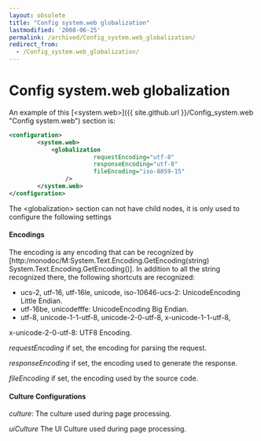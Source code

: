 ```yaml
---
layout: obsolete
title: "Config system.web globalization"
lastmodified: '2008-06-25'
permalink: /archived/Config_system.web_globalization/
redirect_from:
  - /Config_system.web_globalization/
---
```


Config system.web globalization
===============================

An example of this [\<system.web\>]({{ site.github.url }}/Config_system.web "Config system.web") section is:

``` xml
<configuration>
        <system.web>
            <globalization
                        requestEncoding="utf-8"
                        responseEncoding="utf-8"
                        fileEncoding="iso-8859-15"
                />
        </system.web>
</configuration>
```

The \<globalization\> section can not have child nodes, it is only used to configure the following settings

#### Encodings

The encoding is any encoding that can be recognized by [http:/monodoc/M:System.Text.Encoding.GetEncoding(string) System.Text.Encoding.GetEncoding()]. In addition to all the string recognized there, the following shortcuts are recognized:

-   ucs-2, utf-16, utf-16le, unicode, iso-10646-ucs-2: UnicodeEncoding Little Endian.
-   utf-16be, unicodefffe: UnicodeEncoding Big Endian.
-   utf-8, unicode-1-1-utf-8, unicode-2-0-utf-8, x-unicode-1-1-utf-8,

x-unicode-2-0-utf-8: UTF8 Encoding.

*requestEncoding* if set, the encoding for parsing the request.

*responseEncoding* if set, the encoding used to generate the response.

*fileEncoding* if set, the encoding used by the source code.

#### Culture Configurations

*culture*: The culture used during page processing.

*uiCulture* The UI Culture used during page processing.

